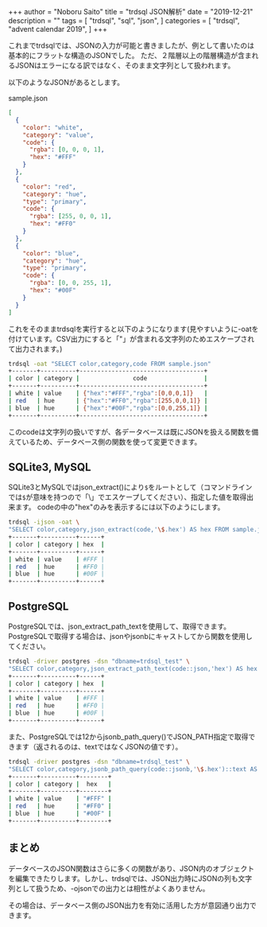 +++
author = "Noboru Saito"
title = "trdsql JSON解析"
date = "2019-12-21"
description = ""
tags = [
    "trdsql",
    "sql",
    "json",
]
categories = [
    "trdsql",
    "advent calendar 2019",
]
+++

これまでtrdsqlでは、JSONの入力が可能と書きましたが、例として書いたのは基本的にフラットな構造のJSONでした。
ただ、２階層以上の階層構造が含まれるJSONはエラーになる訳ではなく、そのまま文字列として扱われます。

以下のようなJSONがあるとします。

sample.json

```json
[
  {
    "color": "white",
    "category": "value",
    "code": {
      "rgba": [0, 0, 0, 1],
      "hex": "#FFF"
    }
  },
  {
    "color": "red",
    "category": "hue",
    "type": "primary",
    "code": {
      "rgba": [255, 0, 0, 1],
      "hex": "#FF0"
    }
  },
  {
    "color": "blue",
    "category": "hue",
    "type": "primary",
    "code": {
      "rgba": [0, 0, 255, 1],
      "hex": "#00F"
    }
  }
]
```

これをそのままtrdsqlを実行すると以下のようになります(見やすいように-oatを付けています。CSV出力にすると「"」が含まれる文字列のためエスケープされて出力されます。)

```sh
trdsql -oat "SELECT color,category,code FROM sample.json"
+-------+----------+-----------------------------------+
| color | category |               code                |
+-------+----------+-----------------------------------+
| white | value    | {"hex":"#FFF","rgba":[0,0,0,1]}   |
| red   | hue      | {"hex":"#FF0","rgba":[255,0,0,1]} |
| blue  | hue      | {"hex":"#00F","rgba":[0,0,255,1]} |
+-------+----------+-----------------------------------+
```

このcodeは文字列の扱いですが、各データベースは既にJSONを扱える関数を備えているため、データベース側の関数を使って変更できます。

## SQLite3, MySQL

SQLite3とMySQLではjson_extract()により`$`をルートとして（コマンドラインでは`$`が意味を持つので「\」でエスケープしてください）、指定した値を取得出来ます。
codeの中の"hex"のみを表示するには以下のようにします。

```sh
trdsql -ijson -oat \
"SELECT color,category,json_extract(code,'\$.hex') AS hex FROM sample.json"
+-------+----------+------+
| color | category | hex  |
+-------+----------+------+
| white | value    | #FFF |
| red   | hue      | #FF0 |
| blue  | hue      | #00F |
+-------+----------+------+
```

## PostgreSQL

PostgreSQLでは、json_extract_path_textを使用して、取得できます。
PostgreSQLで取得する場合は、jsonやjsonbにキャストしてから関数を使用してください。

```sh
trdsql -driver postgres -dsn "dbname=trdsql_test" \
"SELECT color,category,json_extract_path_text(code::json,'hex') AS hex FROM sample.json"
+-------+----------+------+
| color | category | hex  |
+-------+----------+------+
| white | value    | #FFF |
| red   | hue      | #FF0 |
| blue  | hue      | #00F |
+-------+----------+------+
```

また、PostgreSQLでは12からjsonb_path_query()でJSON_PATH指定で取得できます（返されるのは、textではなくJSONの値です）。

```sh
trdsql -driver postgres -dsn "dbname=trdsql_test" \
"SELECT color,category,jsonb_path_query(code::jsonb,'\$.hex')::text AS hex FROM sample.json"
+-------+----------+--------+
| color | category |  hex   |
+-------+----------+--------+
| white | value    | "#FFF" |
| red   | hue      | "#FF0" |
| blue  | hue      | "#00F" |
+-------+----------+--------+
```

## まとめ

データベースのJSON関数はさらに多くの関数があり、JSON内のオブジェクトを編集できたりします。しかし、trdsqlでは、JSON出力時にJSONの列も文字列として扱うため、-ojsonでの出力とは相性がよくありません。

その場合は、データベース側のJSON出力を有効に活用した方が意図通り出力できます。
